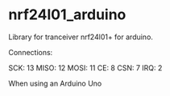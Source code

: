 # nrf24l01_arduino

Library for tranceiver nrf24l01+ for arduino.

Connections:

SCK: 13
MISO: 12
MOSI: 11
CE: 8
CSN: 7
IRQ: 2

When using an Arduino Uno
